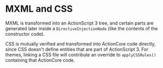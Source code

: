 # MXML and CSS

MXML is transformed into an ActionScript 3 tree, and certain parts are generated later inside a `DirectiveInjectionNode` (like the contents of the constructor code).

CSS is mutually verified and transformed into ActionCore code directly, since CSS doesn't define entities that are part of ActionScript 3. For themes, linking a CSS file will contribute an override to `applyCSSRules()` containing that ActionCore code.